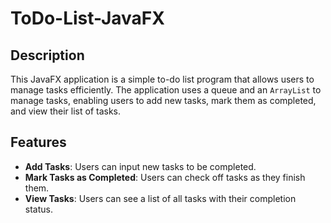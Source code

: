 # ToDo-List-JavaFX

## Description

This JavaFX application is a simple to-do list program that allows users to manage tasks efficiently. The application uses a queue and an `ArrayList` to manage tasks, enabling users to add new tasks, mark them as completed, and view their list of tasks.

## Features

- **Add Tasks**: Users can input new tasks to be completed.
- **Mark Tasks as Completed**: Users can check off tasks as they finish them.
- **View Tasks**: Users can see a list of all tasks with their completion status.
